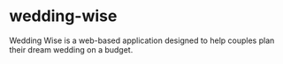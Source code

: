 # wedding-wise
Wedding Wise is a web-based application designed to help couples plan their dream wedding on a budget.
